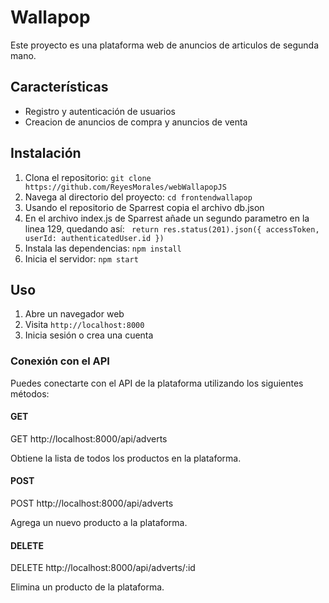 # Wallapop

Este proyecto es una plataforma web de anuncios de articulos de segunda mano.

## Características

- Registro y autenticación de usuarios
- Creacion de anuncios de compra y anuncios de venta


## Instalación

1. Clona el repositorio: `git clone https://github.com/ReyesMorales/webWallapopJS`
2. Navega al directorio del proyecto: `cd frontendwallapop`
3. Usando el repositorio de Sparrest copia el archivo db.json
4. En el archivo index.js de Sparrest añade un segundo parametro en la linea 129, quedando así: 
    ` return res.status(201).json({ accessToken, userId: authenticatedUser.id })`
5. Instala las dependencias: `npm install`
6. Inicia el servidor: `npm start`

## Uso

1. Abre un navegador web
2. Visita `http://localhost:8000`
3. Inicia sesión o crea una cuenta


### Conexión con el API

Puedes conectarte con el API de la plataforma utilizando los siguientes métodos:

#### GET

GET http://localhost:8000/api/adverts


Obtiene la lista de todos los productos en la plataforma.

#### POST

POST http://localhost:8000/api/adverts


Agrega un nuevo producto a la plataforma.

#### DELETE

DELETE http://localhost:8000/api/adverts/:id


Elimina un producto de la plataforma.







